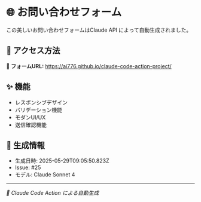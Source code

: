 # 🌐 お問い合わせフォーム

この美しいお問い合わせフォームはClaude API によって自動生成されました。

## 🚀 アクセス方法
**📱 フォームURL:** https://ai776.github.io/claude-code-action-project/

## ✨ 機能
- レスポンシブデザイン
- バリデーション機能
- モダンUI/UX
- 送信確認機能

## 📝 生成情報
- 生成日時: 2025-05-29T09:05:50.823Z
- Issue: #25
- モデル: Claude Sonnet 4

---
*🤖 Claude Code Action による自動生成*